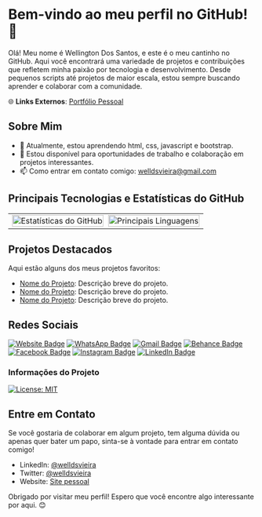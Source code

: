 # Bem-vindo ao meu perfil no GitHub! 👋

Olá! Meu nome é Wellington Dos Santos, e este é o meu cantinho no GitHub. Aqui você encontrará uma variedade de projetos e contribuições que refletem minha paixão por tecnologia e desenvolvimento. Desde pequenos scripts até projetos de maior escala, estou sempre buscando aprender e colaborar com a comunidade.

🌐 **Links Externos**: [Portfólio Pessoal](https://syncrohorizon/portfolio/)
## Sobre Mim

- 🌱 Atualmente, estou aprendendo html, css, javascript e bootstrap.
- 💼 Estou disponível para oportunidades de trabalho e colaboração em projetos interessantes.
- 📫 Como entrar em contato comigo: welldsvieira@gmail.com

## Principais Tecnologias e Estatísticas do GitHub

<table style="width: 100%; border-collapse: collapse;">
  <tr>
    <td style="width: 50%; padding-right: 5px;">
      <img src="https://github-readme-stats.vercel.app/api?username=Welldsvieira&show_icons=true&theme=radical" alt="Estatísticas do GitHub" style="width: 100%; height: 100%;" />
    </td>
    <td style="width: 50%; padding-left: 5px;">
      <a href="https://github.com/Welldsvieira">
        <img src="https://github-readme-stats.vercel.app/api/top-langs/?username=Welldsvieira&layout=compact&theme=dark" alt="Principais Linguagens" style="width: 100%; height: 100%;" />
      </a>
    </td>
  </tr>
</table>

## Projetos Destacados

Aqui estão alguns dos meus projetos favoritos:

- [Nome do Projeto](link): Descrição breve do projeto.
- [Nome do Projeto](link): Descrição breve do projeto.
- [Nome do Projeto](link): Descrição breve do projeto.
  
## Redes Sociais

[![Website Badge](https://img.shields.io/badge/website-000000?style=for-the-badge&logo=About.me&logoColor=white)](https://welldsvieira.github.io/website_pessoal/)
[![WhatsApp Badge](https://img.shields.io/badge/WhatsApp-25D366?style=for-the-badge&logo=whatsapp&logoColor=white)](https://wa.me/5585992613668?text=Ol%C3%A1%20Wellington%20!)
[![Gmail Badge](https://img.shields.io/badge/Gmail-D14836?style=for-the-badge&logo=gmail&logoColor=white)](mailto:welldsvieira@gmail.com)
[![Behance Badge](https://img.shields.io/badge/-Behance-blue?style=for-the-badge&logo=behance&logoColor=white)](http://www.behance.net/welldsvieira)
[![Facebook Badge](https://img.shields.io/badge/Facebook-1877F2?style=for-the-badge&logo=facebook&logoColor=white)](https://www.facebook.com/welldsvieira/)
[![Instagram Badge](https://img.shields.io/badge/Instagram-E4405F?style=for-the-badge&logo=instagram&logoColor=white)](https://instagram.com/welldsvieira)
[![LinkedIn Badge](https://img.shields.io/badge/LinkedIn-0077B5?style=for-the-badge&logo=linkedin&logoColor=white)](https://www.linkedin.com/in/welldsvieira/)

### Informações do Projeto

[![License: MIT](https://img.shields.io/badge/License-MIT-yellow.svg)](https://opensource.org/licenses/MIT)

## Entre em Contato

Se você gostaria de colaborar em algum projeto, tem alguma dúvida ou apenas quer bater um papo, sinta-se à vontade para entrar em contato comigo!

- LinkedIn: [@welldsvieira](https://www.linkedin.com/in/welldsvieira/)
- Twitter: [@welldsvieira](https://twitter.com/welldsvieira)
- Website: [Site pessoal](https://syncrohorizon.com/)

Obrigado por visitar meu perfil! Espero que você encontre algo interessante por aqui. 😊
